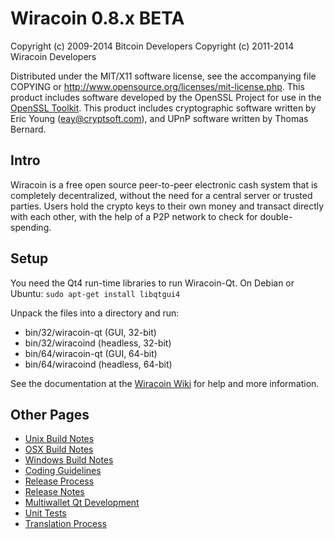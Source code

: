 Wiracoin 0.8.x BETA
====================

Copyright (c) 2009-2014 Bitcoin Developers
Copyright (c) 2011-2014 Wiracoin Developers

Distributed under the MIT/X11 software license, see the accompanying
file COPYING or http://www.opensource.org/licenses/mit-license.php.
This product includes software developed by the OpenSSL Project for use in the [OpenSSL Toolkit](http://www.openssl.org/). This product includes
cryptographic software written by Eric Young ([eay@cryptsoft.com](mailto:eay@cryptsoft.com)), and UPnP software written by Thomas Bernard.


Intro
---------------------
Wiracoin is a free open source peer-to-peer electronic cash system that is
completely decentralized, without the need for a central server or trusted
parties.  Users hold the crypto keys to their own money and transact directly
with each other, with the help of a P2P network to check for double-spending.


Setup
---------------------
You need the Qt4 run-time libraries to run Wiracoin-Qt. On Debian or Ubuntu:
	`sudo apt-get install libqtgui4`

Unpack the files into a directory and run:

- bin/32/wiracoin-qt (GUI, 32-bit)
- bin/32/wiracoind (headless, 32-bit)
- bin/64/wiracoin-qt (GUI, 64-bit)
- bin/64/wiracoind (headless, 64-bit)

See the documentation at the [Wiracoin Wiki](http://wiracoin.info)
for help and more information.


Other Pages
---------------------
- [Unix Build Notes](build-unix.md)
- [OSX Build Notes](build-osx.md)
- [Windows Build Notes](build-msw.md)
- [Coding Guidelines](coding.md)
- [Release Process](release-process.md)
- [Release Notes](release-notes.md)
- [Multiwallet Qt Development](multiwallet-qt.md)
- [Unit Tests](unit-tests.md)
- [Translation Process](translation_process.md)
